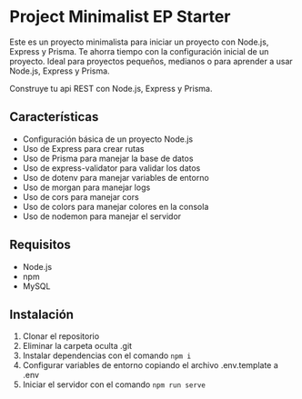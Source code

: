 # Project Minimalist EP Starter

Este es un proyecto minimalista para iniciar un proyecto con Node.js, Express y Prisma.
Te ahorra tiempo con la configuración inicial de un proyecto.
Ideal para proyectos pequeños, medianos o para aprender a usar Node.js, Express y Prisma.

Construye tu api REST con Node.js, Express y Prisma.

## Características

- Configuración básica de un proyecto Node.js
- Uso de Express para crear rutas
- Uso de Prisma para manejar la base de datos
- Uso de express-validator para validar los datos
- Uso de dotenv para manejar variables de entorno
- Uso de morgan para manejar logs
- Uso de cors para manejar cors
- Uso de colors para manejar colores en la consola
- Uso de nodemon para manejar el servidor

## Requisitos

- Node.js
- npm
- MySQL

## Instalación

1. Clonar el repositorio
2. Eliminar la carpeta oculta .git
3. Instalar dependencias con el comando `npm i`
4. Configurar variables de entorno copiando el archivo .env.template a .env
5. Iniciar el servidor con el comando `npm run serve`
